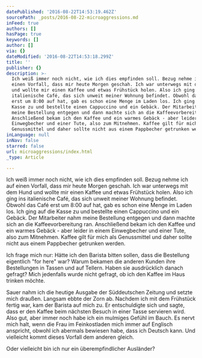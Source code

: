 ```yaml
---
datePublished: '2016-08-22T14:53:19.462Z'
sourcePath: _posts/2016-08-22-microaggressions.md
inFeed: true
authors: []
hasPage: true
keywords: []
author: []
via: {}
dateModified: '2016-08-22T14:53:18.299Z'
title: ''
publisher: {}
description: >-
  Ich weiß immer noch nicht, wie ich dies empfinden soll. Bezug nehme ich auf
  einen Vorfall, dass mir heute Morgen geschah. Ich war unterwegs mit dem Hund
  und wollte mir einen Kaffee und etwas Frühstück holen. Also ich ging ins
  italienische Café, das sich unweit meiner Wohnung befindet. Obwohl das Café
  erst um 8:00 auf hat, gab es schon eine Menge im Laden los. Ich ging auf die
  Kasse zu und bestellte einen Cappuccino und ein Gebäck. Der Mitarbeiter nahm
  meine Bestellung entgegen und dann machte sich an die Kaffeevorbereitung ran.
  Anschließend bekam ich den Kaffee und ein warmes Gebäck - aber leider in einem
  Einwegbecher und einer Tute, also zum Mitnehmen. Kaffee gilt für mich als
  Genussmittel und daher sollte nicht aus einem Pappbecher getrunken werden.
inLanguage: null
inNav: false
starred: false
url: microaggressions/index.html
_type: Article

---
```

Ich weiß immer noch nicht, wie ich dies empfinden soll. Bezug nehme ich auf einen Vorfall, dass mir heute Morgen geschah. Ich war unterwegs mit dem Hund und wollte mir einen Kaffee und etwas Frühstück holen. Also ich ging ins italienische Café, das sich unweit meiner Wohnung befindet. Obwohl das Café erst um 8:00 auf hat, gab es schon eine Menge im Laden los. Ich ging auf die Kasse zu und bestellte einen Cappuccino und ein Gebäck. Der Mitarbeiter nahm meine Bestellung entgegen und dann machte sich an die Kaffeevorbereitung ran. Anschließend bekam ich den Kaffee und ein warmes Gebäck - aber leider in einem Einwegbecher und einer Tute, also zum Mitnehmen. Kaffee gilt für mich als Genussmittel und daher sollte nicht aus einem Pappbecher getrunken werden.

Ich frage mich nur: Hätte ich den Barista bitten sollen, dass die Bestellung eigentlich "for here" war? Warum bekamen die anderen Kunden ihre Bestellungen in Tassen und auf Tellern. Haben sie ausdrücklich danach gefragt? Mich jedenfalls wurde nicht gefragt, ob ich den Kaffee im Haus trinken möchte.

Sauer nahm ich die heutige Ausgabe der Süddeutschen Zeitung und setzte mich draußen. Langsam ebbte der Zorn ab. Nachdem ich mit dem Frühstück fertig war, kam der Barista auf mich zu. Er entschuldigte sich und sagte, dass er den Kaffee beim nächsten Besuch in einer Tasse servieren wird. Also gut, aber immer noch habe ich ein mulmiges Gefühl im Bauch. Es nervt mich halt, wenn die Frau im Feinkostladen mich immer auf Englisch anspricht, obwohl ich abermals bewiesen habe, dass ich Deutsch kann. Und vielleicht kommt dieses Vorfall dem anderen gleich.

Oder vielleicht bin ich nur ein überempfindlicher Ausländer?